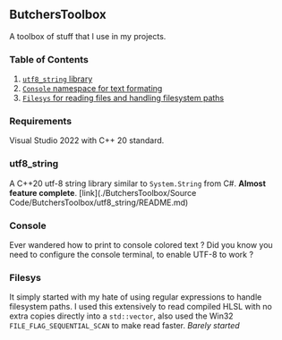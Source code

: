 ## ButchersToolbox
A toolbox of stuff that I use in my projects.

### Table of Contents
1. [`utf8_string` library](#utf8_string)
2. [`Console` namespace for text formating](#console)
3. [`Filesys` for reading files and handling filesystem paths](#filesys)

### Requirements
Visual Studio 2022 with C++ 20 standard.

### utf8_string
A C++20 utf-8 string library similar to `System.String` from C#.
**Almost feature complete**.
[link](./ButchersToolbox/Source Code/ButchersToolbox/utf8_string/README.md)

### Console
Ever wandered how to print to console colored text ?
Did you know you need to configure the console terminal, to enable UTF-8 to work ?

### Filesys
It simply started with my hate of using regular expressions to handle filesystem paths.
I used this extensively to read compiled HLSL with no extra copies directly into a `std::vector`, also used the Win32 `FILE_FLAG_SEQUENTIAL_SCAN` to make read faster.
*Barely started*
